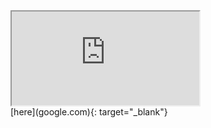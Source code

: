 <div class="embed-responsive embed-responsive-16by9"><iframe src="https://www.youtube.com/embed/FAGobvUGl24" webkitallowfullscreen mozallowfullscreen allowfullscreen></iframe></div>
[here](google.com){: target="_blank"}